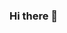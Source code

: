 ### Hi there 👋

<!--
**ykz1018/ykz1018** is a ✨ _special_ ✨ repository because its `README.md` (this file) appears on your GitHub profile.


[![Anurag's GitHub stats](https://github-readme-stats.vercel.app/api?ykz1018=anuraghazra)](https://github.com/anuraghazra/github-readme-stats)

